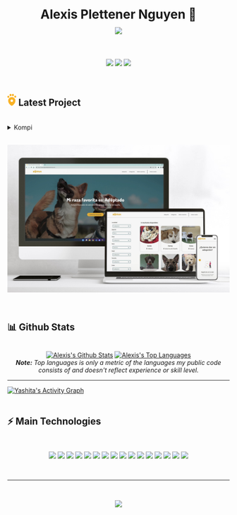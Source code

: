 <h1 align="center">
  Alexis Plettener Nguyen 👋
  <br/>
  <img align="center" src="https://readme-typing-svg.herokuapp.com?font=Bitter&color=FFE832&background=0D1117&center=true&vCenter=true&lines=Frontend+Developer+(JS+%26+Vue.Js);Cloud+Administrator+(Azure)" style="max-width: 100%;">
</h1>

<br/>

<p align="center">
  <a href="https://www.linkedin.com/in/alexis-plettener-nguyen/" target="_blank"><img src="https://img.shields.io/badge/-LinkedIn-0D1117?style=for-the-badge&logo=linkedin&logoColor=FFE832"></a>
  <a href="https://www.facebook.com/alexisplettenern/" target="_blank"><img src="https://img.shields.io/badge/Facebook-0D1117?style=for-the-badge&logo=facebook&logoColor=FFE832"></a>
  <a href="https://www.instagram.com/alexxispn" target="_blank"><img src="https://img.shields.io/badge/-Instagram-0D1117?style=for-the-badge&logo=instagram&logoColor=FFE832"></a>
</p>


<br/>

<h2>
<a href="adoptaunkompi.com" target="_blank"><img src="./src/Icono_logo.svg" width="20px"></a> Latest Project
</h2>

<br />

<details>
  <summary>Kompi</summary>

  <br />

 Kompi is a platform designed to connect people looking to adopt pets within the Spanish national territory

 Developed by the Karmic Koala team as a final project of the EOI Front-End Programming and Web Design Course.

HTML5 || CSS3 || JavaScript || Vue.js || Node.js || Git || Netlify || Firebase || Google Analytics
</details>

<br />

<p>
  <a href="adoptaunkompi.com" target="_blank"><img src="./src/Web_kompi.jpg"></a>
</p>

<br/>

<h2>📊 Github Stats</h2>

<br/>

<div>

  <div align="center">
    <a href="#"><img alt="Alexis's Github Stats" src="https://github-readme-stats.vercel.app/api?username=alexxispn&show_icons=true&include_all_commits=true&count_private=true&theme=react&hide_border=true&bg_color=0D1117&title_color=FFE832&icon_color=FFE832" height="200"/></a>
    <a href="#"><img alt="Alexis's Top Languages" src="https://github-readme-stats.vercel.app/api/top-langs/?username=alexxispn&langs_count=10&layout=compact&theme=react&hide_border=true&bg_color=0D1117&title_color=FFE832&icon_color=FFE832" height="200"/></a>
    <br/>
    <i><b>Note:</b> Top languages is only a metric of the languages my public code consists of and doesn't reflect experience or skill level. </i>
  </div>

  <hr/>

  <div>
    <a href="#"><img alt="Yashita's Activity Graph" src="https://activity-graph.herokuapp.com/graph?username=alexxispn&custom_title=Alexis%20Plettener%20Nguyen's%20Contribution%20Graph&bg_color=0D1117&color=FFE832&line=FFFFFF&point=FFE832&hide_border=true" /></a>
  </div>
</div>

<br/>

<h2>⚡ Main Technologies</h2>

<br/>

<p align="center">
  <a href="#"><img src="https://img.shields.io/badge/-Linux-FFE832?style=flat-square&logo=linux&logoColor=0D1117"></a>
  <a href="#"><img src="https://img.shields.io/badge/-JavaScript-FFE832?style=flat-square&logo=javascript&logoColor=0D1117"></a>
  <a href="#"><img src="https://img.shields.io/badge/-Vue.js-FFE832?style=flat-square&logo=vue.js&logoColor=0D1117"></a>
  <a href="#"><img src="https://img.shields.io/badge/-HTML5-FFE832?style=flat-square&logo=html5&logoColor=0D1117"></a>
  <a href="#"><img src="https://img.shields.io/badge/-CSS3-FFE832?style=flat-square&logo=css3&logoColor=0D1117"></a>
  <a href="#"><img src="https://img.shields.io/badge/-Nodejs-FFE832?style=flat-square&logo=Node.js&logoColor=0D1117"></a>
  <a href="#"><img src="https://img.shields.io/badge/-Python-FFE832?style=flat-square&logo=Python&logoColor=0D1117"></a>
  <a href="#"><img src="https://img.shields.io/badge/Bash%20-%23FFE832.svg?style=flat-square&logo=gnu-bash&logoColor=0D1117"></a>
  <a href="#"><img src="https://img.shields.io/badge/-Git-FFE832?style=flat-square&logo=git&logoColor=0D1117"></a>
  <a href="#"><img src="https://img.shields.io/badge/GitHub%20Pages-%23FFE832.svg?style=flat-square&logo=github&logoColor=0D1117"></a>
  <a href="#"><img src="https://img.shields.io/badge/Microsoft%20Azure-FFE832?style=flat-square&logo=microsoft-azure&logoColor=0D1117"></a>
  <a href="#"><img src="https://img.shields.io/badge/-GitHub-FFE832?style=flat-square&logo=github&logoColor=0D1117"></a>
  <a href="#"><img src="https://img.shields.io/badge/-Vim-FFE832?style=flat-square&logo=vim&logoColor=0D1117"></a>
  <a href="#"><img src="https://img.shields.io/badge/-Google%20Cloud-FFE832?style=flat-square&logo=Google%20Cloud&logoColor=0D1117"></a>
  <a href="#"><img src="https://img.shields.io/badge/-Google%20Analytics-FFE832?style=flat-square&logo=Google%20Analytics&logoColor=0D1117"></a>
  <a href="#"><img src="https://img.shields.io/badge/-Firebase-FFE832?style=flat-square&logo=Firebase&logoColor=0D1117"></a>

</p>

<br/>

<hr/>

<br/>

<p align="center">
  <a href="#"><img src="https://readme-typing-svg.herokuapp.com?font=Bitter&duration=3000&color=FFE832&background=0D1117&center=true&vCenter=true&lines=Thank+you!"></a>
</p>
